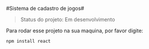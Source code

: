#Sistema de cadastro de jogos#

>Status do projeto: Em desenvolvimento

Para rodar esse projeto na sua maquina, por favor digite:

```
npm install react
```
